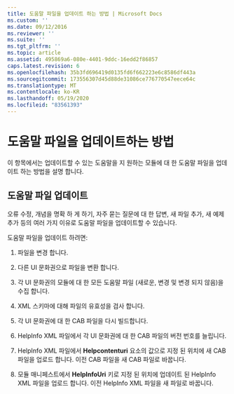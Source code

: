 ```yaml
---
title: 도움말 파일을 업데이트 하는 방법 | Microsoft Docs
ms.custom: ''
ms.date: 09/12/2016
ms.reviewer: ''
ms.suite: ''
ms.tgt_pltfrm: ''
ms.topic: article
ms.assetid: 495869a6-080e-4401-9ddc-16edd2f86857
caps.latest.revision: 6
ms.openlocfilehash: 35b3fd696419d0135fd6f662223e6c8586df443a
ms.sourcegitcommit: 173556307d45d88de31086ce776770547eece64c
ms.translationtype: MT
ms.contentlocale: ko-KR
ms.lasthandoff: 05/19/2020
ms.locfileid: "83561393"
---
```

# <a name="how-to-update-help-files"></a>도움말 파일을 업데이트하는 방법

이 항목에서는 업데이트할 수 있는 도움말을 지 원하는 모듈에 대 한 도움말 파일을 업데이트 하는 방법을 설명 합니다.

## <a name="updating-help-files"></a>도움말 파일 업데이트

오류 수정, 개념을 명확 하 게 하기, 자주 묻는 질문에 대 한 답변, 새 파일 추가, 새 예제 추가 등의 여러 가지 이유로 도움말 파일을 업데이트할 수 있습니다.

도움말 파일을 업데이트 하려면:

1. 파일을 변경 합니다.

2. 다른 UI 문화권으로 파일을 변환 합니다.

3. 각 UI 문화권의 모듈에 대 한 모든 도움말 파일 (새로운, 변경 및 변경 되지 않음)을 수집 합니다.

4. XML 스키마에 대해 파일의 유효성을 검사 합니다.

5. 각 UI 문화권에 대 한 CAB 파일을 다시 빌드합니다.

6. HelpInfo XML 파일에서 각 UI 문화권에 대 한 CAB 파일의 버전 번호를 늘립니다.

7. HelpInfo XML 파일에서 **Helpcontenturi** 요소의 값으로 지정 된 위치에 새 CAB 파일을 업로드 합니다. 이전 CAB 파일을 새 CAB 파일로 바꿉니다.

8. 모듈 매니페스트에서 **HelpInfoUri** 키로 지정 된 위치에 업데이트 된 HelpInfo XML 파일을 업로드 합니다. 이전 HelpInfo XML 파일을 새 파일로 바꿉니다.
